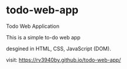 # todo-web-app
Todo Web Application

This is a simple to-do web app

desgined in HTML, CSS, JavaScript (DOM).

visit: https://rv3940by.github.io/todo-web-app/